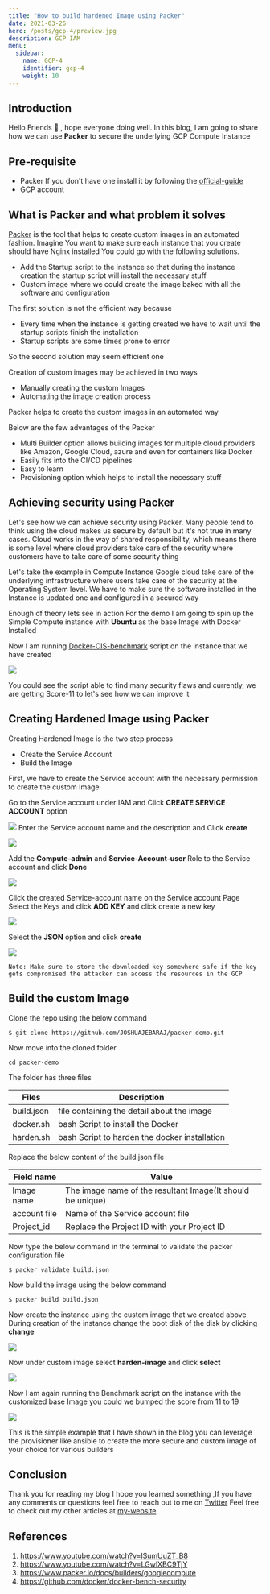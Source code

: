 ```yaml
---
title: "How to build hardened Image using Packer"
date: 2021-03-26
hero: /posts/gcp-4/preview.jpg
description: GCP IAM 
menu:
  sidebar:
    name: GCP-4
    identifier: gcp-4
    weight: 10
---
```


## Introduction
Hello Friends 👋 , hope everyone doing well. In this blog, I am going to share how we can use **Packer** to secure the underlying GCP Compute Instance 

## Pre-requisite

- Packer If you don't have one install it by following the [official-guide](https://www.packer.io/downloads)
- GCP account

## What is Packer and what problem it solves

[Packer](https://www.packer.io/) is the tool that helps to create custom images in an automated fashion. Imagine You want to make sure each instance that you create should have Nginx installed You could go with the following solutions.


- Add the Startup script to the instance so that during the instance creation the startup script will install the necessary stuff
- Custom image where we could create the image baked with all the software and configuration

The first solution is not the efficient way because 
- Every time when the instance is getting created we have to wait until the startup scripts finish the installation 
- Startup scripts are some times prone to error
  
So the second solution may seem efficient one 

Creation of custom images may be  achieved in two ways
- Manually creating the custom Images
- Automating the image creation process

Packer helps to create the custom images in an automated way

Below are the few advantages of the Packer


- Multi Builder option allows building images for multiple cloud providers like Amazon, Google Cloud, azure and even for containers like Docker
- Easily fits into the CI/CD pipelines
- Easy to learn
- Provisioning option which helps to install the necessary stuff


## Achieving security using Packer

Let's see how we can achieve security using Packer. Many people tend to think using the cloud makes us secure by default but it's not true in many cases. Cloud works in the way of shared responsibility, which means there is some level where cloud providers take care of the security where customers have to take care of some security thing

Let's take the example in Compute Instance Google cloud take care of the underlying infrastructure where users take care of the security at the Operating System level. We have to make sure the software installed in the Instance is updated one and configured in a secured way 

Enough of theory lets see in action For the demo I am going to spin up the Simple Compute instance with **Ubuntu** as the base Image with Docker Installed

Now I am running [Docker-CIS-benchmark](https://github.com/docker/docker-bench-security.git) script on the instance that we have created

![](File8.png)

You could see the script able to find many security flaws and currently, we are getting Score-11 to let's see how we can improve it

## Creating Hardened Image using Packer

Creating Hardened Image is the two step process 
- Create the Service Account
- Build the Image

First, we have to create the Service account with the necessary permission to create the custom Image


Go to the Service account under IAM and Click **CREATE SERVICE ACCOUNT** option 

![](File1.png)
Enter the Service account name and the description  and Click **create**

![](File2.png)

Add the  **Compute-admin** and **Service-Account-user** Role to the Service account and click **Done**

![](File3.png)

Click the created Service-account name on the Service account Page Select the Keys and click **ADD KEY** and click create a new key 

![](File4.png)

Select the **JSON** option and click **create** 

![](File5.png)


```
Note: Make sure to store the downloaded key somewhere safe if the key gets compromised the attacker can access the resources in the GCP
```

## Build the custom Image

Clone the repo using the below command

```
$ git clone https://github.com/JOSHUAJEBARAJ/packer-demo.git
```

Now move into the cloned folder 

```
cd packer-demo
```

The folder has three files

|   **Files**	|  **Description** 	|
|---	|---	|
|   build.json	| file containing the detail about the image 	|
|  docker.sh 	| bash  Script to install the Docker  	|
|   harden.sh    | bash Script to harden the docker installation

Replace the below content of the build.json file 

| Field name   | Value                                                  |
|--------------|--------------------------------------------------------|
| Image name   | The image name of the  resultant Image(It should be unique) |
| account file | Name of the Service account file                       |
| Project_id   | Replace the Project ID with your Project ID            |

Now type the below command in the  terminal to validate the packer configuration file

```
$ packer validate build.json
```

Now build the image using the below command
```
$ packer build build.json
```


Now create the instance using the custom image that we created above During creation of the instance change the boot disk of the disk by clicking **change**


![](change.png)

Now under custom image  select **harden-image** and click **select**


![](File6.png)

Now I am again running the Benchmark script on the instance with the customized base Image you could we bumped the score from 11 to 19

![](File7.png)

This is the simple example that I have shown in the blog you can leverage the provisioner like ansible to create the more secure and custom image of your choice for various builders

## Conclusion

Thank you for reading my blog I hope you learned something ,If you have any comments or questions feel free to reach out to me on [Twitter](https://twitter.com/joshva_jebaraj) Feel free to check out my other articles at [my-website](https://www.joshuajebaraj.com/posts/)


## References

1. https://www.youtube.com/watch?v=lSumUuZT_B8
2. https://www.youtube.com/watch?v=LGwlXBC9TjY
3. https://www.packer.io/docs/builders/googlecompute
4. https://github.com/docker/docker-bench-security